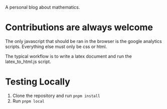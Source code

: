A personal blog about mathematics. 

# Contributions are always welcome 

The only javascript that should be ran in the browser is the google analytics 
scripts. Everything else must only be css or html.

The typical workflow is to write a latex document and run the latex_to_html.js 
script.

# Testing Locally 
1. Clone the repository and run `pnpm install`
2. Run `pnpm local`
